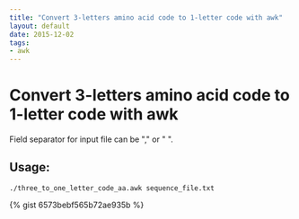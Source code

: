 ```yaml
---
title: "Convert 3-letters amino acid code to 1-letter code with awk"
layout: default
date: 2015-12-02
tags:
- awk
---
```


# Convert 3-letters amino acid code to 1-letter code with awk

Field separator for input file can be "," or " ".

## Usage:
    ./three_to_one_letter_code_aa.awk sequence_file.txt

{% gist 6573bebf565b72ae935b %}
